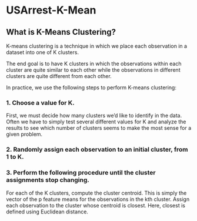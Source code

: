 # USArrest-K-Mean

## What is K-Means Clustering?

K-means clustering is a technique in which we place each observation in a dataset into one of K clusters.

The end goal is to have K clusters in which the observations within each cluster are quite similar to each other while the observations in different clusters are quite different from each other.

In practice, we use the following steps to perform K-means clustering:

### 1. Choose a value for K.
First, we must decide how many clusters we’d like to identify in the data. Often we have to simply test several different values for K and analyze the results to see which number of clusters seems to make the most sense for a given problem.

### 2. Randomly assign each observation to an initial cluster, from 1 to K.
### 3. Perform the following procedure until the cluster assignments stop changing.

For each of the K clusters, compute the cluster centroid. This is simply the vector of the p feature means for the observations in the kth cluster.
Assign each observation to the cluster whose centroid is closest. Here, closest is defined using Euclidean distance.
